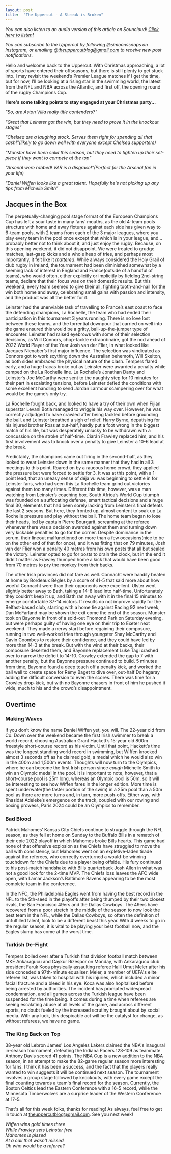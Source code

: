```yaml
---
layout: post
title:  "The Uppercut - A Streak is Broken"
---
```

*You can also listen to an audio version of this article on Souncloud! [Click here to listen!](https://on.soundcloud.com/jHieAGnaf5CEPY1w8)*

*You can subscribe to the Uppercut by following @simoonssnaps on Instagram, or emailing @theuppercutblog@gmail.com to receive new post notifications.*

Hello and welcome back to the Uppercut. With Christmas approaching, a lot of sports have entered their offseasons, but there is still plenty to get stuck into. I may revisit the weekend’s Premier League matches if I get the time, but for now, I’ll be looking at a rising star in the swimming world, the latest from the NFL and NBA across the Atlantic, and first off, the opening round of the rugby Champions Cup.

**Here's some talking points to stay engaged at your Christmas party...**

*"So, are Aston Villa really title contenders?"*  

*"Great that Leinster got the win, but they need to prove it in the knockout stages"*  

*"Chelsea are a laughing stock. Serves them right for spending all that cash!"(likely to go down well with everyone except Chelsea supporters)*  

*"Munster have been solid this season, but they need to tighten up their set-piece if they want to compete at the top"*  

*"Arsenal were robbed! VAR is a disgrace!"(Perfect for the Arsenal fan in your life)*

*"Daniel Wiffen looks like a great talent. Hopefully he's not picking up any tips from Michelle Smith"*  

## Jacques in the Box
The perpetually-changing pool stage format of the European Champions Cup has left a sour taste in many fans’ mouths, as the old 4-team pools structure with home and away fixtures against each side has given way to 6-team pools, with 2 teams from each of the 3 major leagues, where you play every team in the pool once except that which is in your league, and… probably better not to think about it, and just enjoy the rugby. Because, on this opening weekend, it did not disappoint. We were treated to grudge matches, last-gasp kicks and a whole heap of tries, and perhaps most importantly, it felt like it *mattered*. While always considered the Holy Grail of club rugby in Ireland, the tournament had been diminished somewhat by a seeming lack of interest in England and France(outside of a handful of teams), who would often, either explicitly or implicitly by fielding 2nd-string teams, declare that their focus was on their domestic results. But this weekend, every team seemed to give their all, fighting tooth-and-nail for the win both home and away, celebrating small gains with passion and intensity, and the product was all the better for it.

Leinster had the unenviable task of travelling to France’s east coast to face the defending champions, La Rochelle, the team who had ended their participation in this tournament 3 years running. There is no love lost between these teams, and the torrential downpour that carried on well into the game ensured this would be a gritty, ball-up-the-jumper type of encounter. Leinster had raised eyebrows with some of their selection decisions, as Will Connors, chop-tackle extraordinaire, got the nod ahead of 2022 World Player of the Year Josh van der Flier, in what looked like Jacques Nienaber’s first major influence. The selection was vindicated as Connors got to work scything down the Australian behemoth, Will Skelton, as both sides embraced the physical nature of the clash. Tempers flared early, and a huge fracas broke out as Leinster were awarded a penalty while camped on the La Rochelle line. La Rochelle’s Jonathan Danty and Leinster’s Joe McCarthy were sent to the naughty step for 10 minutes for their part in escalating tensions, before Leinster defied the conditions with some excellent handling to send Jordan Larmour scampering over for what would be the game’s only try. 

La Rochelle fought back, and looked to have a try of their own when Fijian superstar Levani Botia managed to wriggle his way over. However, he was correctly adjudged to have crawled after being tackled before grounding the ball, and Leinster breathed a sigh of relief. Harry Byrne, deputising for his injured brother Ross at out-half, hardly put a foot wrong in the biggest match of his life, but was desperately unlucky to be withdrawn with a concussion on the stroke of half-time. Ciarán Frawley replaced him, and his first involvement was to knock over a penalty to give Leinster a 10-6 lead at the break.

Predictably, the champions came out firing in the second-half, as they looked to wear Leinster down in the same manner that they had in all 3 meetings to this point. Roared on by a raucous home crowd, they applied the pressure but were forced to settle for 3. It was at this point, with a 1-point lead, that an uneasy sense of déja vu was beginning to settle in for Leinster fans, who had seen this La Rochelle team grind out victories against them too many times. Different this time, however, was a man watching from Leinster’s coaching box. South Africa’s World Cup triumph was founded on a suffocating defense, smart tactical decisions and a huge final 30, elements that had been sorely lacking from Leinster’s final defeats the last 2 seasons. But here, they fronted up, almost content to soak up La Rochelle pressure and play without the ball. The home team began to lose their heads, led by captain Pierre Bourgarit, screaming at the referee whenever there was a decision awarded against them and turning down very kickable penalties to go for the corner. Despite dominance in the scrum, their lineout malfunctioned on more than a few occasions(nice to be on the other end of that for once), and it was fitting that on 79 minutes, Josh van der Flier won a penalty 40 metres from his own posts that all but sealed the victory. Leinster opted to go for posts to drain the clock, but in the end it didn’t matter as Frawley thumped home a kick that would have been good from 70 metres to pry the monkey from their backs.

The other Irish provinces did not fare as well. Connacht were handily beaten at home by Bordeaux Bégles by a score of 41-5 that said more about how woeful Connacht were than their opponents were excellent. Ulster went slightly better away to Bath, taking a 14-8 lead into half-time. Unfortunately they couldn’t keep it up, and Bath ran away with it in the final 15 minutes to emerge comfortable 37-14 victors. If results do not improve rapidly for the Belfast-based club, starting with a home tie against Racing 92 next week, Dan McFarland may be shown the exit come the end of the season. Munster took on Bayonne in front of a sold-out Thomond Park on Saturday evening, but were perhaps guilty of having one eye on their trip to Exeter next weekend. They made a nervy start before regaining their composure, running in two well-worked tries through youngster Shay McCarthy and Gavin Coombes to restore their confidence, and they could have led by more than 14-3 at the break. But with the wind at their backs, their composure deserted them, and Bayonne replacement Luke Tagi crashed over to narrow the deficit to 14-10. Crowley extended the gap to 7 with another penalty, but the Bayonne pressure continued to build. 5 minutes from time, Bayonne found a deep touch off a penalty kick, and worked the ball well to create space for Rémy Baget to dive over, out-half Dolhagaray adding the difficult conversion to even the scores. There was time for a Crowley drop-kick, but with no Bayonne chasers in front of him he pushed it wide, much to his and the crowd’s disappointment.

## Overtime
### Making Waves
If you don’t know the name Daniel Wiffen yet, you will. The 22-year old from Co. Down over the weekend became the first Irish swimmer to break a world record, choosing Australian Grant Hackett’s 15-year old 800m freestyle short-course record as his victim. Until that point, Hackett’s time was the longest standing world record in swimming, but Wiffen knocked almost 3 seconds off as he claimed gold, a medal which he would also win in the 400m and 1,500m events. Thoughts will now turn to the Olympics, where he can become the first Irish person since *cough* Michelle Smith to win an Olympic medal in the pool. It is important to note, however, that a short-course pool is 25m long, whereas an Olympic pool is 50m, so it will be interesting to see how Wiffen fares in the longer edition. More time is spent underwater(the faster portion of the swim) in a 25m pool than a 50m pool as there are more turns and, in turn, more push-offs. Either way, with Rhasidat Adeleke‘s emergence on the track, coupled with our rowing and boxing prowess, Paris 2024 could be an Olympics to remember.

### Bad Blood
Patrick Mahomes’ Kansas City Chiefs continue to struggle through the NFL season, as they fell at home on Sunday to the Buffalo Bills in a rematch of their epic 2022 playoff in which Mahomes broke Bills hearts. This game had none of that offensive explosion as the Chiefs have struggled to move the ball with consistency, but Mahomes went on an expletive-laden tirade against the referees, who correctly overturned a would-be winning touchdown for the Chiefs due to a player being offside. His fury continued to his post-match handshake with Bills quarterback Josh Allen in what was not a good look for the 2-time MVP. The Chiefs loss leaves the AFC wide open, with Lamar Jackson’s Baltimore Ravens appearing to be the most complete team in the conference.

In the NFC, the Philadelphia Eagles went from having the best record in the NFL to the 5th-seed in the playoffs after being thumped by their two closest rivals, the San Francisco 49ers and the Dallas Cowboys. The 49ers have recovered from a poor stretch in the middle of the season to now look the best team in the NFL, while the Dallas Cowboys, so often the definition of unfulfilled talent, look to be a different beast this year. With 4 weeks to go in the regular season, it is vital to be playing your best football now, and the Eagles slump has come at the worst time.

### Turkish De-Fight
Tempers boiled over after a Turkish first division football match between MKE Ankaragucu and Caykur Rizespor on Monday, with Ankaragucu club president Faruk Koca physically assaulting referee Halil Umut Meler after his side conceded a 97th-minute equaliser. Meler, a member of UEFA's elite referee list, was taken to hospital with his injuries, which included a minor facial fracture and a bleed in his eye. Koca was also hopitalised before being arrested by authorities. The incident has prompted widespread condemnation, and all games across the Turkish league have been suspended for the time being. It comes during a time when referees are seeing escalating abuse at all levels of the game, and across different sports, no doubt fueled by the increased scrutiny brought about by social media. With any luck, this despicable act will be the catalyst for change, as without referees, we have no game.

### The King Back on Top
38-year old Lebron James' Los Angeles Lakers claimed the NBA's inaugural in-season tournament, defeating the Indiana Pacers 123-109 as teammate Anthony Davis scored 41 points. The NBA Cup is a new addition to the NBA season, in an attempt to make the 82-game regular season more interesting for fans. I think it has been a success, and the fact that the players really wanted to win suggests it will be continued next season. The tournament involves a group stage followed by knockouts, with every game except the final counting towards a team's final record for the season. Currently, the Boston Celtics lead the Eastern Conference with a 16-5 record, while the Minnesota Timberwolves are a surprise leader of the Western Conference at 17-5.

That's all for this week folks, thanks for reading! As always, feel free to get in touch at theuppercutblog@gmail.com. See you next week!

*Wiffen wins gold times three*  
*While Frawley sets Leinster free*  
*Mahomes is pissed*  
*At a call that wasn't missed*  
*Oh who would be a referee?*  

